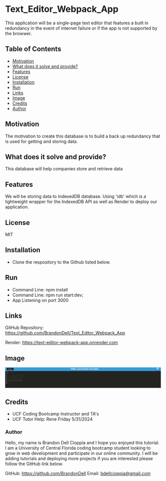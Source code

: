 # Text_Editor_Webpack_App
This application will be a single-page text editor that features a built in redundancy in the event of internet failure or if the app is not supported by the browwer. 

## Table of Contents

- [Motivation](#motivation)
- [What does it solve and provide?](#what-does-it-solve-and-provide)
- [Features](#features)
- [License](#License)
- [Installation](#installation)
- [Run](#run)
- [Links](#links)
- [Image](#image)
- [Credits](#credits)
- [Author](#author)

 
## Motivation
The motivation to create this database is to build a back up redundancy that is used for getting and storing data. 

## What does it solve and provide?
This database will help companies store and retrieve data

## Features
We will be storing data to IndexedDB database. Using 'idb' which is a lightweight wrapper for the IndexedDB API as well as Render to deploy our application. 

## License
MIT

## Installation 
* Clone the respository to the Github listed below. 


## Run  
* Command Line: npm install
* Command Line: npm run start:dev;
* App Listening on port 3000

## Links

GitHub Repository: https://github.com/BrandonDell/Text_Editor_Webpack_App

Render: https://text-editor-webpack-app.onrender.com

## Image
![DellCioppia](./client/src/images/Screenshot%202024-05-29%20at%2010.09.37%20PM.png)

## Credits
* UCF Coding Bootcamp Instructor and TA's
* UCF Tutor Help: Rene Friday 5/31/2024

### Author

Hello, my name is Brandon Dell Cioppia and I hope you enjoyed this tutorial. I am a University of Central Florida coding bootcamp student looking to grow in web development and participate in our online community. I will be adding tutorials and deploying more projects if you are interested please follow the GitHub link below. 

GitHub: https://github.com/BrandonDell
Email: bdellcioppia@gmail.com